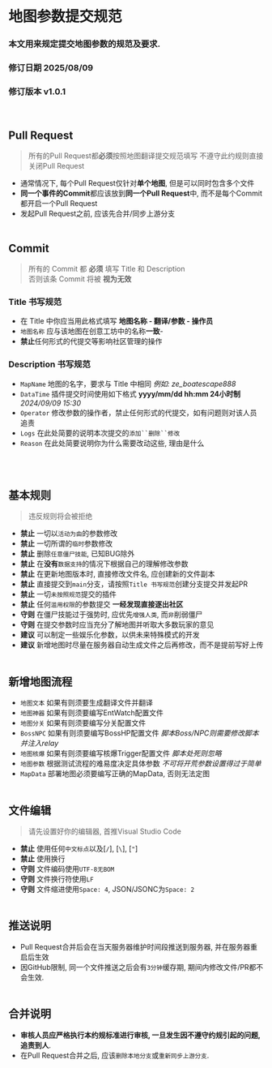 # 地图参数提交规范  
### 本文用来规定提交地图参数的规范及要求.  
### 修订日期 2025/08/09 
### 修订版本 v1.0.1
</br>

## Pull Request
> 所有的Pull Request都**必须**按照地图翻译提交规范填写
> 不遵守此约规则直接关闭Pull Request
- 通常情况下, 每个Pull Request仅针对**单个地图**, 但是可以同时包含多个文件
- **同一个事件的Commit**都应该放到**同一个Pull Request**中, 而不是每个Commit都开启一个Pull Request
- 发起Pull Request之前, 应该先合并/同步上游分支
</br></br>

## Commit

> 所有的 Commit 都 **必须** 填写 Title 和 Description
> </br>
> 否则该条 Commit 将被 **视为无效**

### Title 书写规范
- 在 Title 中你应当用此格式填写 **地图名称 - 翻译/参数 - 操作员**
- `地图名称` 应与该地图在创意工坊中的名称**一致**-
- **禁止**任何形式的代提交等影响社区管理的操作
### Description 书写规范
- `MapName` 地图的名字，要求与 Title 中相同  *例如: ze_boatescape888*
- `DataTime` 插件提交时间使用如下格式 **yyyy/mm/dd hh:mm 24小时制** *2024/09/09 15:30*
- `Operator` 修改参数的操作者，禁止任何形式的代提交，如有问题则对该人员追责
- `Logs` 在此处简要的说明本次提交的`添加``删除``修改`
- `Reason` 在此处简要说明你为什么需要改动这些, 理由是什么

</br></br>
  
## 基本规则
> 违反规则将会被拒绝
- **禁止** 一切以`活动为由`的参数修改
- **禁止** 一切所谓的`临时`参数修改
- **禁止** 删除`任意僵尸技能`, 已知BUG除外
- **禁止** 在**没有**`数据支持`的情况下根据自己的理解修改参数
- **禁止** 在更新地图版本时, 直接修改文件名, 应创建新的文件副本
- **禁止** 直接提交到`main`分支，请按照`Title 书写规范`创建分支提交并发起PR 
- **禁止** 一切`未按照规范`提交的插件
- **禁止** 任何`滥用权限`的参数提交 **一经发现直接逐出社区**
- **守则** 在僵尸技能过于强势时, 应优先`增强人类`, 而`非`削弱僵尸
- **守则** 在提交参数时应当充分了解地图并听取大多数玩家的意见 
- **建议** 可以制定一些娱乐化参数，以供未来特殊模式的开发
- **建议** 新增地图时尽量在服务器自动生成文件之后再修改，而不是提前写好上传
</br></br>

## 新增地图流程
- `地图文本` 如果有则须要生成翻译文件并翻译
- `地图神器` 如果有则须要编写EntWatch配置文件
- `地图分关` 如果有则须要编写分关配置文件
- `BossNPC` 如果有则须要编写BossHP配置文件 *脚本Boss/NPC则需要修改脚本并注入relay*
- `地图核爆` 如果有则须要编写核爆Trigger配置文件 *脚本处死则忽略*
- `地图参数` 根据测试流程的难易度决定具体参数 *不可将开荒参数设置得过于简单*
- `MapData` 部署地图必须要编写正确的MapData, 否则无法定图
</br></br>
  

## 文件编辑
> 请先设置好你的编辑器, 首推Visual Studio Code
- **禁止** 使用任何`中文标点`以及[`/`], [`\`], [`"`]
- **禁止** 使用换行
- **守则** 文件编码使用`UTF-8无BOM`
- **守则** 文件换行符使用`LF`
- **守则** 文件缩进使用`Space: 4`, JSON/JSONC为`Space: 2`
</br></br>
  
## 推送说明
- Pull Request合并后会在当天服务器维护时间段推送到服务器, 并在服务器重启后生效
- 因GitHub限制, 同一个文件推送之后会有`3分钟`缓存期, 期间内修改文件/PR都不会生效.
</br></br>
  
## 合并说明
- **审核人员应严格执行本约规标准进行审核, 一旦发生因不遵守约规引起的问题, 追责到人**.
- 在Pull Request合并之后, 应该`删除本地分支`或`重新同步上游分支`.
